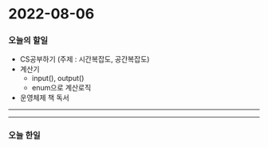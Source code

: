 2022-08-06
==========

### 오늘의 할일
* CS공부하기 (주제 : 시간복잡도, 공간복잡도)
* 계산기
    * input(), output()
    * enum으로 계산로직
* 운영체제 책 독서

<hr/>
<hr/>

### 오늘 한일